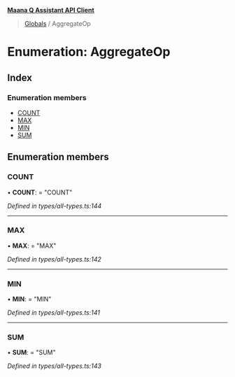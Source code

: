 **[Maana Q Assistant API Client](../README.md)**

> [Globals](../README.md) / AggregateOp

# Enumeration: AggregateOp

## Index

### Enumeration members

* [COUNT](aggregateop.md#count)
* [MAX](aggregateop.md#max)
* [MIN](aggregateop.md#min)
* [SUM](aggregateop.md#sum)

## Enumeration members

### COUNT

•  **COUNT**:  = "COUNT"

*Defined in types/all-types.ts:144*

___

### MAX

•  **MAX**:  = "MAX"

*Defined in types/all-types.ts:142*

___

### MIN

•  **MIN**:  = "MIN"

*Defined in types/all-types.ts:141*

___

### SUM

•  **SUM**:  = "SUM"

*Defined in types/all-types.ts:143*
